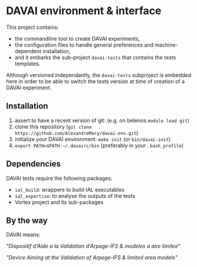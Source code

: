 DAVAI environment & interface
=============================

This project contains:
* the commandline tool to create DAVAI experiments,
* the configuration files to handle general preferences and machine-dependent installation,
* and it embarks the sub-project `davai-tests` that contains the tests templates.

Although versioned independantly, the `davai-tests` subproject is embedded here in order
to be able to switch the tests version at time of creation of a DAVAI experiment.

Installation
------------

1. assert to have a recent version of git:
   (e.g. on belenos `module load git`)
2. clone this repository (`git clone https://github.com/AlexandreMary/davai-env.git`)
3. initialize your DAVAI environment: `make init` (or `bin/davai-init`)
4. `export PATH=$PATH:~/.davairc/bin`
   (preferably in your `.bash_profile`)

Dependencies
------------

DAVAI tests require the following packages:
* `ial_build`: wrappers to build IAL executables
* `ial_expertise`: to analyse the outputs of the tests
* Vortex project and its sub-packages

By the way
----------

DAVAI means:

*"Dispositif d'Aide a la Validation d'Arpege-IFS & modeles a aire limitee"*

*"Device Aiming at the Validation of Arpege-IFS & limited area models"*


